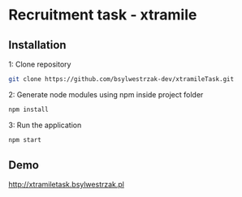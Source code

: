 # Recruitment task - xtramile

## Installation

1: Clone repository

```sh
git clone https://github.com/bsylwestrzak-dev/xtramileTask.git
```
2: Generate node modules using npm inside project folder
```sh
npm install
```

3: Run the application
```sh
npm start
```
## Demo
http://xtramiletask.bsylwestrzak.pl

